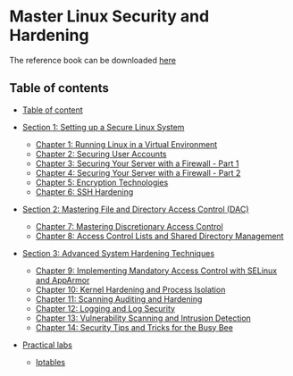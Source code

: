# Master Linux Security and Hardening

The reference book can be downloaded [here](/Reference/Linux-Security.rar)

## Table of contents
 
 - [Table of content](#table-of-content)
 - [Section 1: Setting up a Secure Linux System](/Linux-Internal/Section-1-Setting-up-a-Secure-Linux-Syste/README.md)
    - [Chapter 1: Running Linux in a Virtual Environment](/Linux-Internal/Section-1-Setting-up-a-Secure-Linux-Syste/Chapter-1-Running-Linux-in-a-Virtual-Environment.md)
    - [Chapter 2: Securing User Accounts](/Linux-Internal/Section-1-Setting-up-a-Secure-Linux-Syste/Chapter-2-Securing-User-Accounts.md)
    - [Chapter 3: Securing Your Server with a Firewall - Part 1](/Linux-Internal/Section-1-Setting-up-a-Secure-Linux-Syste/Chapter-3-Securing-Your-Server-with-a-Firewall-Part-1.md)
    - [Chapter 4: Securing Your Server with a Firewall - Part 2](/Linux-Internal/Section-1-Setting-up-a-Secure-Linux-Syste/Chapter-4-Securing-Your-Server-with-a-Firewall-Part%202.md)
    - [Chapter 5: Encryption Technologies](/Linux-Internal/Section-1-Setting-up-a-Secure-Linux-Syste/Chapter-5-Encryption-Technologies.md)
    - [Chapter 6: SSH Hardening](/Linux-Internal/Section-1-Setting-up-a-Secure-Linux-Syste/Chapter-6-SSH-Hardening.md)

 - [Section 2: Mastering File and Directory Access Control (DAC)](/Linux-Internal/Section-2-Mastering-File-and-Directory-Access-Control-(DAC)/README.md)
    - [Chapter 7: Mastering Discretionary Access Control](/Linux-Internal/Section-2-Mastering-File-and-Directory-Access-Control-(DAC)/Chapter-7-Mastering-Discretionary-Access-Control.md)
    - [Chapter 8: Access Control Lists and Shared Directory Management](/Linux-Internal/Section-2-Mastering-File-and-Directory-Access-Control-(DAC)/Chapter-8-Access-Control-Lists-and-Shared-Directory-Management.md)

 - [Section 3: Advanced System Hardening Techniques](/Linux-Internal/Section-3-Advanced-System-Hardening-Techniques/README.md)
     - [Chapter 9: Implementing Mandatory Access Control with SELinux and AppArmor](/Linux-Internal/Section-3-Advanced-System-Hardening-Techniques/Chapter-9-Implementing-Mandatory-Access-Control-with-SELinux-and-AppArmor.md)
     - [Chapter 10: Kernel Hardening and Process Isolation](/Linux-Internal/Section-3-Advanced-System-Hardening-Techniques/Chapter-10-Kernel-Hardening-and-Process-Isolation.md)
     - [Chapter 11: Scanning Auditing and Hardening](/Linux-Internal/Section-3-Advanced-System-Hardening-Techniques/Chapter-11-Scanning-Auditing-and-Hardening.md)
     - [Chapter 12: Logging and Log Security](/Linux-Internal/Section-3-Advanced-System-Hardening-Techniques/Chapter-12-Logging-and-Log-Security.md)
     - [Chapter 13: Vulnerability Scanning and Intrusion Detection](/Linux-Internal/Section-3-Advanced-System-Hardening-Techniques/Chapter-13-Vulnerability-Scanning-and-Intrusion-Detection.md)
     - [Chapter 14: Security Tips and Tricks for the Busy Bee](/Linux-Internal/Section-3-Advanced-System-Hardening-Techniques/Chapter-14-Security-Tips-and-Tricks-for-the-Busy-Bee.md)

 - [Practical labs](/Linux-Internal/Labs/README.md)
    - [Iptables](/Linux-Internal/Labs/Iptables.md) 